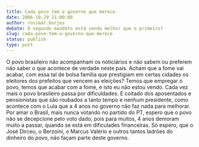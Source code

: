 ```yaml
---
title: Cada povo tem o governo que merece.
date: 2006-10-29 21:00:00
author: rosimar.borjes
debate: O segundo mandato está sendo melhor que o primeiro?
slug: cada-povo-tem-o-governo-que-merece
status: publish 
type: post
---
```


O povo brasileiro não acompanham os noticiários e não sabem ou preferem não saber o que acontece de verdade neste país. Acham que a fome vai acabar, com essa tal de bolsa família que prestigiam em certas cidades os eleitores dos prefeitos que vencem as eleições? Temos que empregar o povo, temos que acabar com a fome, e isto eu não estou vendo. Cada vez mais o povo brasileiro passa por dificuldades. E coitado dos aposentados e pensionistas que são roubados a tanto tempo e nenhum presidente, como acontece com o Lula que a 4 anos no governo não faz nada para melhorar. Por amar o Brasil, mais nunca votando no partido do PT, espero que o povo não se decepcione pelo voto dado, pois para muitos, 4 anos demoram muito a passar, quando se está em dificulades financeiras. Só espero, que o José Dirceu, o Berzoini, o Marcus Valério e outros tantos ladrões do dinheiro do povo, não façam parte deste governo.
